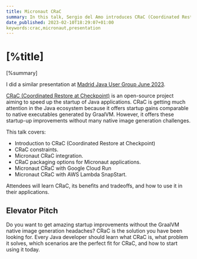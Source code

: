 ```yaml
---
title: Micronaut CRaC
summary: In this talk, Sergio del Amo introduces CRaC (Coordinated Restore at Checkpoint) and its support within the Micronaut Framework. 
date_published: 2023-02-10T18:29:07+01:00
keywords:crac,micronaut,presentation
---
```


# [%title]

[%summary]

I did a similar presentation at [Madrid Java User Group June 2023](https://www.youtube.com/watch?v=VdVVq4tMGp8).

[CRaC (Coordinated Restore at Checkpoint)](https://www.azul.com/products/components/crac/) is an open-source project aiming to speed up the startup of Java applications. CRaC is getting much attention in the Java ecosystem because it offers startup gains comparable to native executables generated by GraalVM. However, it offers these startup-up improvements without many native image generation challenges. 

This talk covers:

- Introduction to CRaC (Coordinated Restore at Checkpoint) 
- CRaC constraints.
- Micronaut CRaC integration. 
- CRaC packaging options for Micronaut applications. 
- Micronaut CRaC with Google Cloud Run
- Micronaut CRaC with AWS Lambda SnapStart. 

Attendees will learn CRaC, its benefits and tradeoffs, and how to use it in their applications. 

## Elevator Pitch

Do you want to get amazing startup improvements without the GraalVM native image generation headaches? CRaC is the solution you have been looking for. Every Java developer should learn what CRaC is, what problem it solves, which scenarios are the perfect fit for CRaC, and how to start using it today.